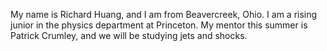 My name is Richard Huang, and I am from Beavercreek, Ohio. I am a rising junior in the physics department at Princeton. My mentor this summer is Patrick Crumley, and we will be studying jets and shocks. 
